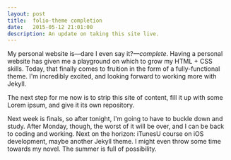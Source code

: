 ```yaml
---
layout: post
title:  folio-theme completion
date:   2015-05-12 21:01:00
description: An update on taking this site live.  
---
```


My personal website is—dare I even say it?—*complete*. Having a personal website has given me a playground on which to grow my HTML + CSS skills. Today, that finally comes to fruition in the form of a fully-functional theme. I'm incredibly excited, and looking forward to working more with Jekyll. 

The next step for me now is to strip this site of content, fill it up with some Lorem ipsum, and give it its own repository. 

Next week is finals, so after tonight, I'm going to have to buckle down and study. After Monday, though, the worst of it will be over, and I can be back to coding and working. Next on the horizon: iTunesU course on iOS development, maybe another Jekyll theme. I might even throw some time towards my novel. The summer is full of possibility. 